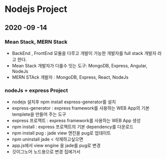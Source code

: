 # Nodejs Project

## 2020 -09 -14

### Mean Stack, MERN Stack

- BackEnd , FrontEnd 모듈을 다루고 개발이 가능한 개발자를 full
  stack 개발자 라고 한다.
- Mean Stack 개발자가 다룰수 잇는 도구: MongoDB, Express, Angular, NodeJs
- MERN STAck 개발자 : MongoDB, Express, React, NodeJs

### nodeJs + express Project

- nodejs 설치후 npm install express-generator를 설치
- express-generator : express framework를 사용하는 WEB App의 기본
  templete을 만들어 주는 도구
- express 프로젝트 : express framework를 사용하는 WEB App 생성
- npm install : express 프로젝트의 기본 dependency를 다운로드
- npm install pug : jade view 엔진을 pug로 업데이트
- npm uninstall jade < 삭제하고싶으면
- app.js에서 view engine 을 jade를 pug로 변경
- 깃이그노어 노드용으로 변경 집에가서
